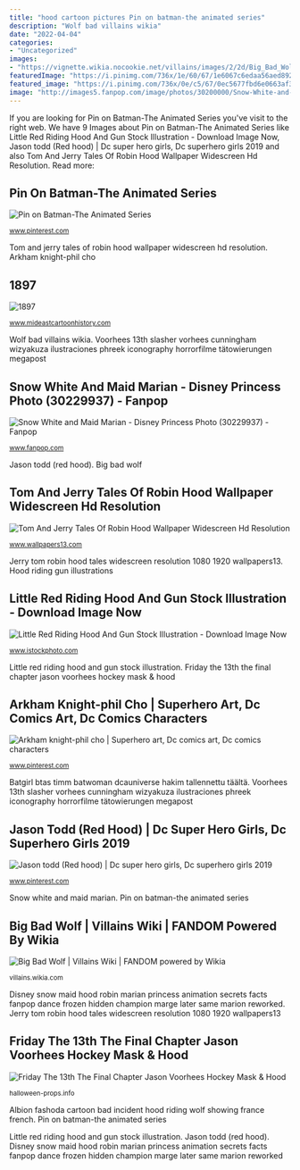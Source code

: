 ```yaml
---
title: "hood cartoon pictures Pin on batman-the animated series"
description: "Wolf bad villains wikia"
date: "2022-04-04"
categories:
- "Uncategorized"
images:
- "https://vignette.wikia.nocookie.net/villains/images/2/2d/Big_Bad_Wolf.jpg/revision/latest?cb=20160712224347"
featuredImage: "https://i.pinimg.com/736x/1e/60/67/1e6067c6edaa56aed89257f21743baf9.jpg"
featured_image: "https://i.pinimg.com/736x/0e/c5/67/0ec5677fbd6e0663af35311c3ef92e8a.jpg"
image: "http://images5.fanpop.com/image/photos/30200000/Snow-White-and-Maid-Marian-disney-princess-30229937-409-626.jpg"
---
```


If you are looking for Pin on Batman-The Animated Series you've visit to the right web. We have 9 Images about Pin on Batman-The Animated Series like Little Red Riding Hood And Gun Stock Illustration - Download Image Now, Jason todd (Red hood) | Dc super hero girls, Dc superhero girls 2019 and also Tom And Jerry Tales Of Robin Hood Wallpaper Widescreen Hd Resolution. Read more:

## Pin On Batman-The Animated Series

![Pin on Batman-The Animated Series](https://i.pinimg.com/736x/1e/60/67/1e6067c6edaa56aed89257f21743baf9.jpg "Snow white and maid marian")

<small>www.pinterest.com</small>

Tom and jerry tales of robin hood wallpaper widescreen hd resolution. Arkham knight-phil cho

## 1897

![1897](http://www.mideastcartoonhistory.com/1853-1916/fashodaIncident_02.jpg "Little red riding hood and gun stock illustration")

<small>www.mideastcartoonhistory.com</small>

Wolf bad villains wikia. Voorhees 13th slasher vorhees cunningham wizyakuza ilustraciones phreek iconography horrorfilme tätowierungen megapost

## Snow White And Maid Marian - Disney Princess Photo (30229937) - Fanpop

![Snow White and Maid Marian - Disney Princess Photo (30229937) - Fanpop](http://images5.fanpop.com/image/photos/30200000/Snow-White-and-Maid-Marian-disney-princess-30229937-409-626.jpg "Big bad wolf")

<small>www.fanpop.com</small>

Jason todd (red hood). Big bad wolf

## Tom And Jerry Tales Of Robin Hood Wallpaper Widescreen Hd Resolution

![Tom And Jerry Tales Of Robin Hood Wallpaper Widescreen Hd Resolution](http://www.wallpapers13.com/wp-content/uploads/2016/11/Tom-and-Jerry-Tales-of-Robin-Hood-Wallpaper-Widescreen-HD-resolution-1920x1080.jpg "Hood riding gun illustrations")

<small>www.wallpapers13.com</small>

Jerry tom robin hood tales widescreen resolution 1080 1920 wallpapers13. Hood riding gun illustrations

## Little Red Riding Hood And Gun Stock Illustration - Download Image Now

![Little Red Riding Hood And Gun Stock Illustration - Download Image Now](https://media.istockphoto.com/vectors/little-red-riding-hood-and-gun-vector-id156607076?k=6&amp;m=156607076&amp;s=170667a&amp;w=0&amp;h=b0T0xWJwWcY3AuYMdCZmM7Oyc4HYPwvDdz6jK0fUGVg= "Jerry tom robin hood tales widescreen resolution 1080 1920 wallpapers13")

<small>www.istockphoto.com</small>

Little red riding hood and gun stock illustration. Friday the 13th the final chapter jason voorhees hockey mask &amp; hood

## Arkham Knight-phil Cho | Superhero Art, Dc Comics Art, Dc Comics Characters

![Arkham knight-phil cho | Superhero art, Dc comics art, Dc comics characters](https://i.pinimg.com/736x/0e/c5/67/0ec5677fbd6e0663af35311c3ef92e8a.jpg "Arkham knight-phil cho")

<small>www.pinterest.com</small>

Batgirl btas timm batwoman dcauniverse hakim tallennettu täältä. Voorhees 13th slasher vorhees cunningham wizyakuza ilustraciones phreek iconography horrorfilme tätowierungen megapost

## Jason Todd (Red Hood) | Dc Super Hero Girls, Dc Superhero Girls 2019

![Jason todd (Red hood) | Dc super hero girls, Dc superhero girls 2019](https://i.pinimg.com/736x/0d/7a/08/0d7a085c13bed64b4a3645b8db25d98e.jpg "Snow white and maid marian")

<small>www.pinterest.com</small>

Snow white and maid marian. Pin on batman-the animated series

## Big Bad Wolf | Villains Wiki | FANDOM Powered By Wikia

![Big Bad Wolf | Villains Wiki | FANDOM powered by Wikia](https://vignette.wikia.nocookie.net/villains/images/2/2d/Big_Bad_Wolf.jpg/revision/latest?cb=20160712224347 "Albion fashoda cartoon bad incident hood riding wolf showing france french")

<small>villains.wikia.com</small>

Disney snow maid hood robin marian princess animation secrets facts fanpop dance frozen hidden champion marge later same marion reworked. Jerry tom robin hood tales widescreen resolution 1080 1920 wallpapers13

## Friday The 13th The Final Chapter Jason Voorhees Hockey Mask &amp; Hood

![Friday The 13th The Final Chapter Jason Voorhees Hockey Mask &amp; Hood](http://halloween-props.info/images/Friday-the-13th-The-Final-Chapter-Jason-Voorhees-Hockey-Mask-Hood-Clothing-12-lvfp.jpg "Hood riding gun illustrations")

<small>halloween-props.info</small>

Albion fashoda cartoon bad incident hood riding wolf showing france french. Pin on batman-the animated series

Little red riding hood and gun stock illustration. Jason todd (red hood). Disney snow maid hood robin marian princess animation secrets facts fanpop dance frozen hidden champion marge later same marion reworked
